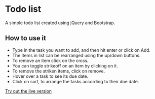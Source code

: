 # Todo list
A simple todo list created using jQuery and Bootstrap.
## How to use it
* Type in the task you want to add, and then hit enter or click on Add.
* The items in list can be rearranged using the up/down buttons.
* To remove an item click on the cross.
* You can toggle strikeoff on an item by clicking on it.
* To remove the striken items, click on remove.
* Hover over a task to see its due date.
* Click on sort, to arrange the tasks according to their due date.

[Try out the live version](https://aneesh631.github.io/todo-list/)